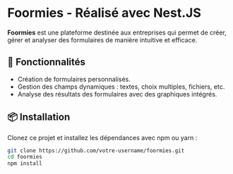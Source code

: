 # Foormies - Réalisé avec Nest.JS

**Foormies** est une plateforme destinée aux entreprises qui permet de créer, gérer et analyser des formulaires de manière intuitive et efficace.

## 🚀 Fonctionnalités

- Création de formulaires personnalisés.
- Gestion des champs dynamiques : textes, choix multiples, fichiers, etc.
- Analyse des résultats des formulaires avec des graphiques intégrés.

## 📦 Installation

Clonez ce projet et installez les dépendances avec npm ou yarn :

```bash
git clone https://github.com/votre-username/foormies.git
cd foormies
npm install

